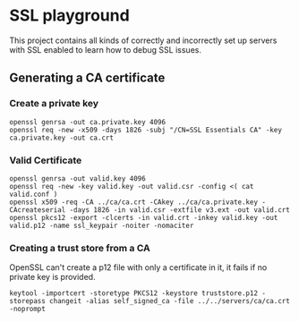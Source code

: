 # SSL playground

This project contains all kinds of correctly and incorrectly set up servers with SSL enabled to learn how to debug SSL issues.

## Generating a CA certificate

### Create a private key

```shell script
openssl genrsa -out ca.private.key 4096
openssl req -new -x509 -days 1826 -subj "/CN=SSL Essentials CA" -key ca.private.key -out ca.crt
```

### Valid Certificate

```shell script
openssl genrsa -out valid.key 4096
openssl req -new -key valid.key -out valid.csr -config <( cat valid.conf )
openssl x509 -req -CA ../ca/ca.crt -CAkey ../ca/ca.private.key -CAcreateserial -days 1826 -in valid.csr -extfile v3.ext -out valid.crt
openssl pkcs12 -export -clcerts -in valid.crt -inkey valid.key -out valid.p12 -name ssl_keypair -noiter -nomaciter
```

### Creating a trust store from a CA

OpenSSL can't create a p12 file with only a certificate in it, it fails if no private key is provided.

```shell script
keytool -importcert -storetype PKCS12 -keystore truststore.p12 -storepass changeit -alias self_signed_ca -file ../../servers/ca/ca.crt -noprompt
```